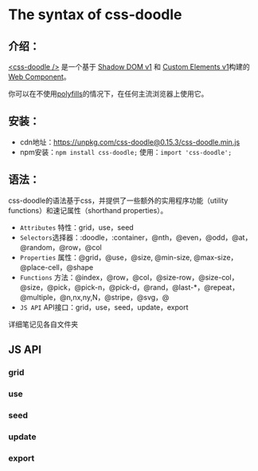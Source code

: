 # The syntax of css-doodle
## 介绍：
[&lt;css-doodle /&gt;](https://css-doodle.com/) 是一个基于 [Shadow DOM v1](https://developers.google.com/web/fundamentals/web-components/shadowdom) 和 [Custom Elements v1](https://html.spec.whatwg.org/multipage/custom-elements.html#custom-elements)构建的[Web Component](https://developer.mozilla.org/zh-CN/docs/Web/Web_Components)。

你可以在不使用[polyfills](https://www.digitalocean.com/community/tutorials/web-components-polyfills-transpilation)的情况下，在任何主流浏览器上使用它。

## 安装：
- cdn地址：https://unpkg.com/css-doodle@0.15.3/css-doodle.min.js
- npm安装：`npm install css-doodle;` 使用：`import 'css-doodle';`

## 语法：
css-doodle的语法基于css，并提供了一些额外的实用程序功能（utility functions）和速记属性（shorthand properties）。
- `Attributes` 特性：grid，use，seed
- `Selectors`选择器：:doodle，:container，@nth，@even，@odd，@at，@random，@row，@col
- `Properties` 属性：@grid，@use，@size, @min-size, @max-size，@place-cell，@shape
- `Functions` 方法：@index，@row，@col，@size-row，@size-col，@size，@pick，@pick-n，@pick-d，@rand，@last-*，@repeat，@multiple，@n,nx,ny,N，@stripe，@svg，@<Math>，@calc，@var，@hex，@doodle，@shape，@shaders
- `JS API` API接口：grid，use，seed，update，export

详细笔记见各自文件夹

## JS API

### grid

### use

### seed

### update

### export
